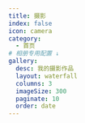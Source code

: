 ```yaml
---
title: 摄影
index: false
icon: camera
category:
  - 首页
# 相册专用配置 ↓
gallery:
  desc: 我的摄影作品
  layout: waterfall
  columns: 3
  imageSize: 300
  paginate: 10
  order: date
---
```


<Catalog />